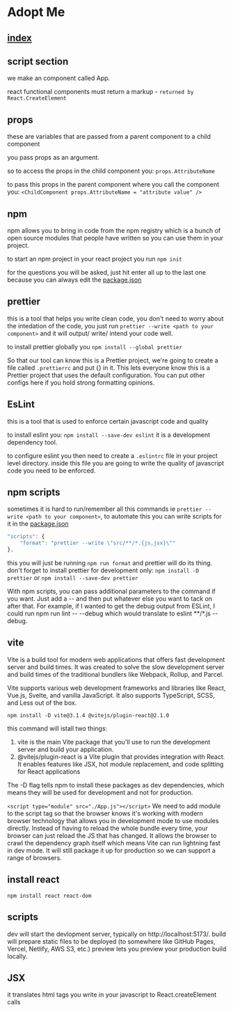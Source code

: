 # Adopt Me
## [index](./index.html)

## script section


we make an component called App.

react functional components must return a markup - `returned by React.CreateElement`

## props

these are variables that are passed from a parent component to a child component 

you pass props as an argument.

so to access the props in the child component you: `props.AttributeName`

to pass this props in the parent component where you call the component you: `<ChildComponent props.AttributeName = "attribute value" />`
## npm 

npm allows you to bring in code from the npm registry which is a bunch of open source modules that people have written so you can use them in your project.

to start an npm project in your react project you run `npm init`

for the questions you will be asked, just hit enter all up to the last one because you can always edit the [package.json](./package.json)

## prettier

this is a tool that helps you write clean code, you don't need to worry about the intedation of the code, you just run `prettier --write <path to your component>` and it will output/ write/ intend your code well.

to install prettier globally you `npm install --global prettier`

So that our tool can know this is a Prettier project, we're going to create a file called `.prettierrc` and put {} in it. This lets everyone know this is a Prettier project that uses the default configuration. You can put other configs here if you hold strong formatting opinions.

## EsLint

this is a tool that is used to enforce certain javascript code and quality

to install eslint you: `npm install --save-dev eslint` it is a development dependency tool.

to configure eslint you then need to create a `.eslintrc` file in your project level directory. inside this file you are going to write the quality of javascript code you need to be enforced.

## npm scripts

sometimes it is hard to run/remember all this commands ie `prettier --write <path to your component>`, to automate this you can write scripts for it in the [package.json](./package.json)

```javascript
"scripts": {
    "format": "prettier --write \"src/**/*.{js,jsx}\""
},
```

this you will just be running `npm run format` and prettier will do its thing. don't forget to install prettier for development only: `npm install -D prettier` or `npm install --save-dev prettier`

With npm scripts, you can pass additional parameters to the command if you want. Just add a -- and then put whatever else you want to tack on after that. For example, if I wanted to get the debug output from ESLint, I could run npm run lint -- --debug which would translate to eslint **/*.js --debug.

## vite

Vite is a build tool for modern web applications that offers fast development server and build times. It was created to solve the slow development server and build times of the traditional bundlers like Webpack, Rollup, and Parcel.

Vite supports various web development frameworks and libraries like React, Vue.js, Svelte, and vanilla JavaScript. It also supports TypeScript, SCSS, and Less out of the box.

`npm install -D vite@3.1.4 @vitejs/plugin-react@2.1.0`  

this command  will istall two things:

1. vite is the main Vite package that you'll use to run the development server and build your application.
2. @vitejs/plugin-react is a Vite plugin that provides integration with React. It enables features like JSX, hot module replacement, and code splitting for React applications

The -D flag tells npm to install these packages as dev dependencies, which means they will be used for development and not for production.

`<script type="module" src="./App.js"></script>`
We need to add module to the script tag so that the browser knows it's working with modern browser technology that allows you in development mode to use modules directly. Instead of having to reload the whole bundle every time, your browser can just reload the JS that has changed. It allows the browser to crawl the dependency graph itself which means Vite can run lightning fast in dev mode. It will still package it up for production so we can support a range of browsers.

## install react

`npm install react react-dom`

## scripts

dev will start the devlopment server, typically on http://localhost:5173/. build will prepare static files to be deployed (to somewhere like GitHub Pages, Vercel, Netlify, AWS S3, etc.) preview lets you preview your production build locally.

## JSX

it translates html tags you write in your javascript to React.createElement calls


